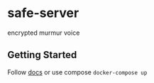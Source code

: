 # safe-server

encrypted murmur voice

## Getting Started

Follow [docs](https://github.com/goofball222/murmur) or use compose `docker-compose up`